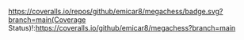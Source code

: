 https://coveralls.io/repos/github/emicar8/megachess/badge.svg?branch=main(Coverage Status)!:https://coveralls.io/github/emicar8/megachess?branch=main
